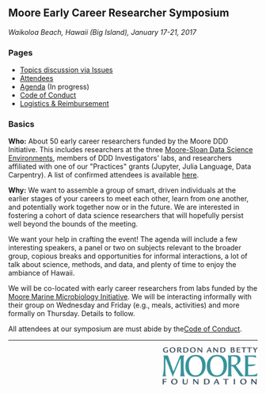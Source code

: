 ## Moore Early Career Researcher Symposium

_Waikoloa Beach, Hawaii (Big Island), January 17-21, 2017_

### Pages

- [Topics discussion via Issues](https://github.com/DDD-Moore/early-career-hawaii/issues)
- [Attendees](https://github.com/DDD-Moore/early-career-hawaii/blob/master/attendees.md)
- [Agenda](https://github.com/DDD-Moore/early-career-hawaii/blob/master/agenda.md) (In progress)
- [Code of Conduct](https://github.com/DDD-Moore/early-career-hawaii/blob/master/code-of-conduct.md)
- [Logistics & Reimbursement](https://github.com/DDD-Moore/early-career-hawaii/blob/master/logistics.md) 

### Basics

**Who:** About 50 early career researchers funded by the Moore DDD Initiative. This includes researchers at the three [Moore-Sloan Data Science Environments](http://msdse.org), members of DDD Investigators' labs, and researchers affiliated with one of our "Practices" grants (Jupyter, Julia Language, Data Carpentry). A list of confirmed attendees is available [here](https://github.com/DDD-Moore/early-career-hawaii/blob/master/attendees.md).

**Why:** We want to assemble a group of smart, driven individuals at the earlier stages of your careers to meet each other, learn from one another, and potentially work together now or in the future. We are interested in fostering a cohort of data science researchers that will hopefully persist well beyond the bounds of the meeting. 

We want your help in crafting the event! The agenda will include a few interesting speakers, a panel or two on subjects relevant to the broader group, copious breaks and opportunities for informal interactions, a lot of talk about science, methods, and data, and plenty of time to enjoy the ambiance of Hawaii.

We will be co-located with early career researchers from labs funded by the [Moore Marine Microbiology Initiative](https://www.moore.org/programs/science/marine-microbiology-initiative). We will be interacting informally with their group on Wednesday and Friday (e.g., meals, activities) and more formally on Thursday. Details to follow.

All attendees at our symposium are must abide by the[Code of Conduct](https://github.com/DDD-Moore/early-career-hawaii/blob/master/code-of-conduct.md). 



---
<a href="http://www.moore.org"><img src="https://github.com/DDD-Moore/early-career-hawaii/raw/master/moore-logo-color.png" align="right" height="75"></a>
